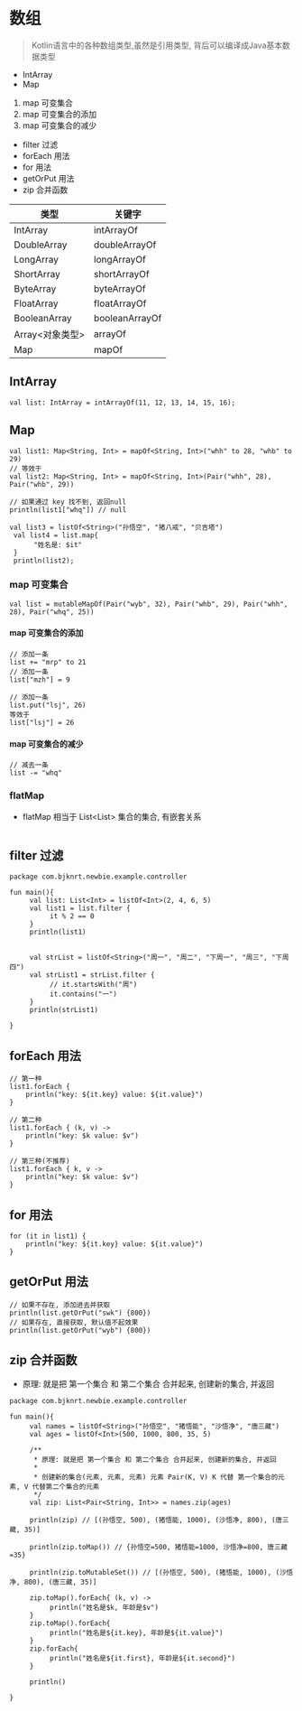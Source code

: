# 数组
> Kotlin语言中的各种数组类型,虽然是引用类型, 背后可以编译成Java基本数据类型
- IntArray
- Map
1. map 可变集合
2. map 可变集合的添加
3. map 可变集合的减少

- filter 过滤
- forEach 用法
- for 用法
- getOrPut 用法
- zip 合并函数

| 类型           | 关键字            |
|--------------|----------------|
| IntArray     | intArrayOf     |
| DoubleArray  | doubleArrayOf  |
| LongArray    | longArrayOf    |
| ShortArray   | shortArrayOf   |
| ByteArray    | byteArrayOf    |
| FloatArray   | floatArrayOf   |
| BooleanArray | booleanArrayOf |
| Array<对象类型>  | arrayOf        |
| Map          | mapOf          |

## IntArray
```
val list: IntArray = intArrayOf(11, 12, 13, 14, 15, 16);
```

##  Map
```
val list1: Map<String, Int> = mapOf<String, Int>("whh" to 28, "whb" to 29)
// 等效于
val list2: Map<String, Int> = mapOf<String, Int>(Pair("whh", 28), Pair("whb", 29))

// 如果通过 key 找不到, 返回null
println(list1["whq"]) // null

val list3 = listOf<String>("孙悟空", "猪八戒", "贝吉塔")
 val list4 = list.map{
      "姓名是: $it"
 }
 println(list2);
```

### map 可变集合
```
val list = mutableMapOf(Pair("wyb", 32), Pair("whb", 29), Pair("whh", 28), Pair("whq", 25))
```

#### map 可变集合的添加
```
// 添加一条
list += "mrp" to 21
// 添加一条
list["mzh"] = 9

// 添加一条 
list.put("lsj", 26)
等效于
list["lsj"] = 26
```

#### map 可变集合的减少
```
// 减去一条
list -= "whq"
```

### flatMap
- flatMap 相当于 List<List<String>> 集合的集合, 有嵌套关系
```

```

## filter 过滤
```
package com.bjknrt.newbie.example.controller

fun main(){
     val list: List<Int> = listOf<Int>(2, 4, 6, 5)
     val list1 = list.filter {
          it % 2 == 0
     }
     println(list1)


     val strList = listOf<String>("周一", "周二", "下周一", "周三", "下周四")
     val strList1 = strList.filter {
          // it.startsWith("周")
          it.contains("一")
     }
     println(strList1)

}

```

## forEach 用法
```
// 第一种
list1.forEach {
    println("key: ${it.key} value: ${it.value}")
}

// 第二种
list1.forEach { (k, v) ->
    println("key: $k value: $v")
}

// 第三种(不推荐)
list1.forEach { k, v ->
    println("key: $k value: $v")
}
```

## for 用法
```
for (it in list1) {
    println("key: ${it.key} value: ${it.value}")
}
```

## getOrPut 用法
```
// 如果不存在, 添加进去并获取
println(list.getOrPut("swk") {800})
// 如果存在, 直接获取, 默认值不起效果
println(list.getOrPut("wyb") {800})
```

## zip 合并函数
- 原理: 就是把 第一个集合 和 第二个集合 合并起来, 创建新的集合, 并返回
```
package com.bjknrt.newbie.example.controller

fun main(){
     val names = listOf<String>("孙悟空", "猪悟能", "沙悟净", "唐三藏")
     val ages = listOf<Int>(500, 1000, 800, 35, 5)

     /**
      * 原理: 就是把 第一个集合 和 第二个集合 合并起来, 创建新的集合, 并返回
      *
      * 创建新的集合(元素, 元素, 元素) 元素 Pair(K, V) K 代替 第一个集合的元素, V 代替第二个集合的元素
      */
     val zip: List<Pair<String, Int>> = names.zip(ages)

     println(zip) // [(孙悟空, 500), (猪悟能, 1000), (沙悟净, 800), (唐三藏, 35)]

     println(zip.toMap()) // {孙悟空=500, 猪悟能=1000, 沙悟净=800, 唐三藏=35}

     println(zip.toMutableSet()) // [(孙悟空, 500), (猪悟能, 1000), (沙悟净, 800), (唐三藏, 35)]

     zip.toMap().forEach{ (k, v) ->
          println("姓名是$k, 年龄是$v")
     }
     zip.toMap().forEach{
          println("姓名是${it.key}, 年龄是${it.value}")
     }
     zip.forEach{
          println("姓名是${it.first}, 年龄是${it.second}")
     }

     println()

}

```


